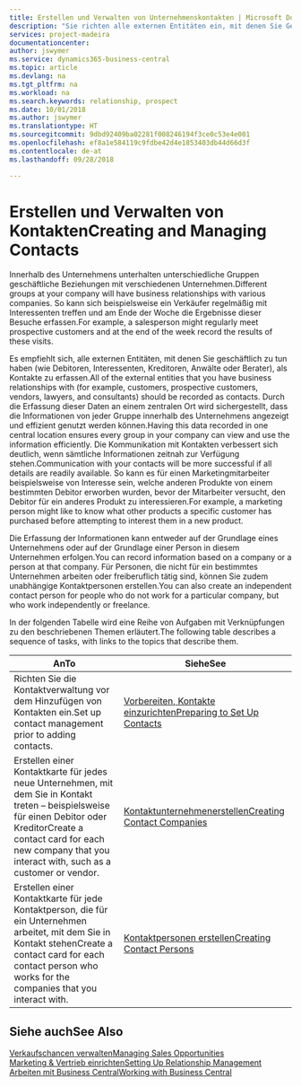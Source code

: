 ```yaml
---
title: Erstellen und Verwalten von Unternehmenskontakten | Microsoft Docs
description: "Sie richten alle externen Entitäten ein, mit denen Sie Geschäftsbeziehungen haben (wie Debitoren, Interessenten, Kreditoren und Berater)."
services: project-madeira
documentationcenter: 
author: jswymer
ms.service: dynamics365-business-central
ms.topic: article
ms.devlang: na
ms.tgt_pltfrm: na
ms.workload: na
ms.search.keywords: relationship, prospect
ms.date: 10/01/2018
ms.author: jswymer
ms.translationtype: HT
ms.sourcegitcommit: 9dbd92409ba02281f008246194f3ce0c53e4e001
ms.openlocfilehash: ef8a1e584119c9fdbe42d4e1853403db44d66d3f
ms.contentlocale: de-at
ms.lasthandoff: 09/28/2018

---
```

# <a name="creating-and-managing-contacts"></a><span data-ttu-id="2e2b4-103">Erstellen und Verwalten von Kontakten</span><span class="sxs-lookup"><span data-stu-id="2e2b4-103">Creating and Managing Contacts</span></span>
<span data-ttu-id="2e2b4-104">Innerhalb des Unternehmens unterhalten unterschiedliche Gruppen geschäftliche Beziehungen mit verschiedenen Unternehmen.</span><span class="sxs-lookup"><span data-stu-id="2e2b4-104">Different groups at your company will have business relationships with various companies.</span></span> <span data-ttu-id="2e2b4-105">So kann sich beispielsweise ein Verkäufer regelmäßig mit Interessenten treffen und am Ende der Woche die Ergebnisse dieser Besuche erfassen.</span><span class="sxs-lookup"><span data-stu-id="2e2b4-105">For example, a salesperson might regularly meet prospective customers and at the end of the week record the results of these visits.</span></span>

<span data-ttu-id="2e2b4-106">Es empfiehlt sich, alle externen Entitäten, mit denen Sie geschäftlich zu tun haben (wie Debitoren, Interessenten, Kreditoren, Anwälte oder Berater), als Kontakte zu erfassen.</span><span class="sxs-lookup"><span data-stu-id="2e2b4-106">All of the external entities that you have business relationships with (for example, customers, prospective customers, vendors, lawyers, and consultants) should be recorded as contacts.</span></span> <span data-ttu-id="2e2b4-107">Durch die Erfassung dieser Daten an einem zentralen Ort wird sichergestellt, dass die Informationen von jeder Gruppe innerhalb des Unternehmens angezeigt und effizient genutzt werden können.</span><span class="sxs-lookup"><span data-stu-id="2e2b4-107">Having this data recorded in one central location ensures every group in your company can view and use the information efficiently.</span></span> <span data-ttu-id="2e2b4-108">Die Kommunikation mit Kontakten verbessert sich deutlich, wenn sämtliche Informationen zeitnah zur Verfügung stehen.</span><span class="sxs-lookup"><span data-stu-id="2e2b4-108">Communication with your contacts will be more successful if all details are readily available.</span></span> <span data-ttu-id="2e2b4-109">So kann es für einen Marketingmitarbeiter beispielsweise von Interesse sein, welche anderen Produkte von einem bestimmten Debitor erworben wurden, bevor der Mitarbeiter versucht, den Debitor für ein anderes Produkt zu interessieren.</span><span class="sxs-lookup"><span data-stu-id="2e2b4-109">For example, a marketing person might like to know what other products a specific customer has purchased before attempting to interest them in a new product.</span></span>

<span data-ttu-id="2e2b4-110">Die Erfassung der Informationen kann entweder auf der Grundlage eines Unternehmens oder auf der Grundlage einer Person in diesem Unternehmen erfolgen.</span><span class="sxs-lookup"><span data-stu-id="2e2b4-110">You can record information based on a company or a person at that company.</span></span> <span data-ttu-id="2e2b4-111">Für Personen, die nicht für ein bestimmtes Unternehmen arbeiten oder freiberuflich tätig sind, können Sie zudem unabhängige Kontaktpersonen erstellen.</span><span class="sxs-lookup"><span data-stu-id="2e2b4-111">You can also create an independent contact person for people who do not work for a particular company, but who work independently or freelance.</span></span>

<span data-ttu-id="2e2b4-112">In der folgenden Tabelle wird eine Reihe von Aufgaben mit Verknüpfungen zu den beschriebenen Themen erläutert.</span><span class="sxs-lookup"><span data-stu-id="2e2b4-112">The following table describes a sequence of tasks, with links to the topics that describe them.</span></span>

| <span data-ttu-id="2e2b4-113">An</span><span class="sxs-lookup"><span data-stu-id="2e2b4-113">To</span></span> | <span data-ttu-id="2e2b4-114">Siehe</span><span class="sxs-lookup"><span data-stu-id="2e2b4-114">See</span></span> |
| --- | --- |
| <span data-ttu-id="2e2b4-115">Richten Sie die Kontaktverwaltung vor dem Hinzufügen von Kontakten ein.</span><span class="sxs-lookup"><span data-stu-id="2e2b4-115">Set up contact management prior to adding contacts.</span></span> |[<span data-ttu-id="2e2b4-116">Vorbereiten, Kontakte einzurichten</span><span class="sxs-lookup"><span data-stu-id="2e2b4-116">Preparing to Set Up Contacts</span></span>](marketing-setup-contacts.md) |
| <span data-ttu-id="2e2b4-117">Erstellen einer Kontaktkarte für jedes neue Unternehmen, mit dem Sie in Kontakt treten – beispielsweise für einen Debitor oder Kreditor</span><span class="sxs-lookup"><span data-stu-id="2e2b4-117">Create a contact card for each new company that you interact with, such as a customer or vendor.</span></span> |[<span data-ttu-id="2e2b4-118">Kontaktunternehmenerstellen</span><span class="sxs-lookup"><span data-stu-id="2e2b4-118">Creating Contact Companies</span></span>](marketing-create-contact-companies.md) |
| <span data-ttu-id="2e2b4-119">Erstellen einer Kontaktkarte für jede Kontaktperson, die für ein Unternehmen arbeitet, mit dem Sie in Kontakt stehen</span><span class="sxs-lookup"><span data-stu-id="2e2b4-119">Create a contact card for each contact person who works for the companies that you interact with.</span></span> |[<span data-ttu-id="2e2b4-120">Kontaktpersonen erstellen</span><span class="sxs-lookup"><span data-stu-id="2e2b4-120">Creating Contact Persons</span></span>](marketing-create-contact-persons.md) |

## <a name="see-also"></a><span data-ttu-id="2e2b4-121">Siehe auch</span><span class="sxs-lookup"><span data-stu-id="2e2b4-121">See Also</span></span>
[<span data-ttu-id="2e2b4-122">Verkaufschancen verwalten</span><span class="sxs-lookup"><span data-stu-id="2e2b4-122">Managing Sales Opportunities</span></span>](marketing-manage-sales-opportunities.md)  
[<span data-ttu-id="2e2b4-123">Marketing & Vertrieb einrichten</span><span class="sxs-lookup"><span data-stu-id="2e2b4-123">Setting Up Relationship Management</span></span>](marketing-setup-marketing.md)  
[<span data-ttu-id="2e2b4-124">Arbeiten mit  Business Central</span><span class="sxs-lookup"><span data-stu-id="2e2b4-124">Working with Business Central</span></span>](ui-work-product.md)  

